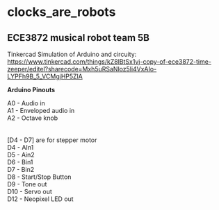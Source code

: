 # clocks_are_robots
## ECE3872 musical robot team 5B 


Tinkercad Simulation of Arduino and circuity: <br>
https://www.tinkercad.com/things/kZ8lBtSx1vj-copy-of-ece3872-time-zeeper/editel?sharecode=Mxh5uRSaNloz5li4VxAIo-LYPFh9B_5_VCMgjHP5ZlA

**Arduino Pinouts**

A0 - Audio in <br>
A1 - Enveloped audio in<br>
A2 - Octave knob <br>
<br><br>
[D4 - D7] are for stepper motor<br>
D4 - AIn1<br>
D5 - Ain2<br>
D6 - Bin1<br>
D7 - Bin2<br>
D8 - Start/Stop Button<br>
D9 - Tone out <br>
D10 - Servo out<br>
D12 - Neopixel LED out<br>